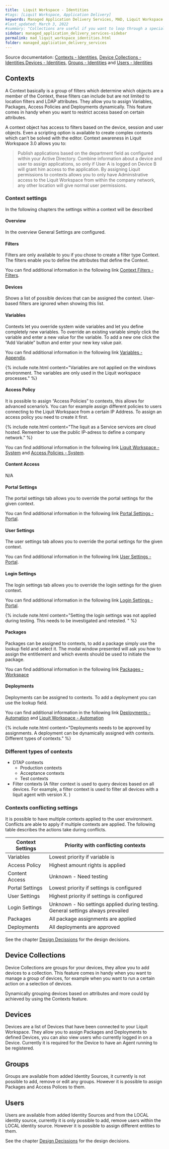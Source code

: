 ```yaml
---
title:  Liquit Workspace - Identities
#tags: [Liquit Workspace, Application Delivery]
keywords: Managed Application Delivery Services, MAD, Liquit Workspace
#last_updated: March 3, 2022
#summary: "Collections are useful if you want to loop through a special folder of pages that you make available in a content API. You could also use collections if you have a set of articles that you want to treat differently from the other content, with a different layout or format."
sidebar: managed_application_delivery_services-sidebar
permalink: mad_liquit_workspace_identities.html
folder: managed_application_delivery_services
---
```



Source documentation: [Contexts - Identities](https://docs.liquit.com/docs/lws-identities-contexts), [Device Collections - Identities](https://docs.liquit.com/docs/lws-identities-device-collections),[Devices - Identities](https://docs.liquit.com/docs/lws-identities-devices), [Groups - Identities](https://docs.liquit.com/docs/lws-identities-groups) and [Users - Identities](https://docs.liquit.com/docs/lws-identities-users)

 
## Contexts

A Context basically is a group of filters which determine which objects are a member of the Context, these filters can include but are not limited to location filters and LDAP attributes. They allow you to assign Variables, Packages, Access Policies and Deployments dynamically. This feature comes in handy when you want to restrict access based on certain attributes.

A context object has access to filters based on the device, session and user objects. Even a scripting option is available to create complex contexts which can’t be solved with the editor. Context awareness in Liquit Workspace 3.0 allows you to:

> Publish applications based on the department field as configured within your Active Directory.
> Combine information about a device and user to assign applications, so only if User A is logged on Device B will grant him access to the application.
> By assigning Liquit permissions to contexts allows you to only have Administrative access to the Liquit Workspace from within the company network, any other location will give normal user permissions.

### Context settings

In the following chapters the settings within a context will be described
#### Overview

In the overview General Settings are configured. 
#### Filters

Filters are only available to you if you chose to create a filter type Context. The filters enable you to define the attributes that define the Context.

You can find additional information in the following link [Context Filters - Filters](https://docs.liquit.com/docs/lws-appendix-filters-context-filters).
#### Devices

Shows a list of possible devices that can be assigned the context. User-based filters are ignored when showing this list.
#### Variables

Contexts let you override system wide variables and let you define completely new variables. To override an existing variable simply click the variable and enter a new value for the variable. To add a new one click the “Add Variable” button and enter your new key value pair. 

You can find additional information in the following link [Variables - Appendix](https://docs.liquit.com/docs/lws-appendix-variables).

{% include note.html content="Variables are not applied on the windows environment. The variables are only used in the Liquit workspace processes." %}

#### Access Policy

It is possible to assign “Access Policies” to contexts, this allows for advanced scenario’s. You can for example assign different policies to users connecting to the Liquit Workspace from a certain IP Address. To assign an access policy you need to create it first. 

{% include note.html content="The liquit as a Service services are cloud hosted. Remember to use the public IP-adress to define a company network." %}

You can find additional information in the following link [Liquit Workspace - System](https://loginconsultants.atlassian.net/wiki/spaces/orangeworkspace/pages/2028994599) and [Access Policies - System](https://docs.liquit.com/docs/lws-system-access-policies).
#### Content Access

N/A
#### Portal Settings

The portal settings tab allows you to override the portal settings for the given context. 

You can find additional information in the following link [Portal Settings - Portal](https://docs.liquit.com/docs/lws-portal-portal-settings).
#### User Settings

The user settings tab allows you to override the portal settings for the given context.

You can find additional information in the following link [User Settings - Portal](https://docs.liquit.com/docs/lws-portal-user-settings).
#### Login Settings

The login settings tab allows you to override the login settings for the given context.

You can find additional information in the following link [Login Settings - Portal](https://docs.liquit.com/docs/lws-portal-login-settings). 

{% include note.html content="Setting the login settings was not applied during testing. This needs to be investigated and retested. " %}
#### Packages

Packages can be assigned to contexts, to add a package simply use the lookup field and select it. The modal window presented will ask you how to assign the entitlement and which events should be used to initiate the package. 

You can find additional information in the following link [Packages - Workspace](https://docs.liquit.com/docs/lws-workspace-packages)
####  Deployments

Deployments can be assigned to contexts. To add a deployment you can use the lookup field.

You can find additional information in the following link [Deployments - Automation](https://docs.liquit.com/docs/lws-automation-deployments) and [Liquit Workspace - Automation](https://loginconsultants.atlassian.net/wiki/spaces/orangeworkspace/pages/2028994575)

{% include note.html content="Deployments needs to be approved by assignments. A deployment can be dynamically assigned with contexts.
Different types of contexts." %}
### Different types of contexts

- DTAP contexts
    - Production contexts
    - Acceptance contexts
    - Test contexts
- Filter contexts (A filter context is used to query devices based on all devices. For example, a filter context is used to filter all devices with a liquit agent with version X. )

### Contexts conflicting settings

It is possible to have multiple contexts applied to the user environment. Conflicts are able to apply if multiple contexts are applied. The following table describes the actions take during conflicts.

Context Settings | Priority with conflicting contexts
-------|-------
Variables | Lowest priority if variable is 
Access Policy | Highest amount rights is applied
Content Access | Unknown - Need testing
Portal Settings | Lowest priority if settings is configured
User Settings | Highest priority if settings is configured
Login Settings | Unknown - No settings applied during testing. General settings always prevailed
Packages | All package assignments are applied
Deployments | All deployments are approved

See the chapter [Design Decissions](mad_liquit_workspace_designdecisions.md) for the design decisions.

## Device Collections

Device Collections are groups for your devices, they allow you to add devices to a collection.
This feature comes in handy when you want to manage a group of devices, for example when you want to run a certain action on a selection of devices.

Dynamically grouping devices based on attributes and more could by achieved by using the Contexts feature.
## Devices

Devices are a list of Devices that have been connected to your Liquit Workspace.
They allow you to assign Packages and Deployments to defined Devices, you can also view users who currently logged in on a Device. Currently it is required for the Device to have an Agent running to be registered.
## Groups

Groups are available from added Identity Sources, it currently is not possible to add, remove or edit any groups. However it is possible to assign Packages and Access Polices to them.
## Users

Users are available from added Identity Sources and from the LOCAL identity source, currently it is only possible to add, remove users within the LOCAL identity source. However it is possible to assign different entities to them.

See the chapter [Design Decissions](mad_liquit_workspace_designdecisions.md) for the design decisions.
